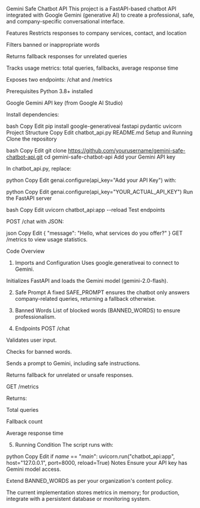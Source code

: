 Gemini Safe Chatbot API
This project is a FastAPI-based chatbot API integrated with Google Gemini (generative AI) to create a professional, safe, and company-specific conversational interface.

Features
Restricts responses to company services, contact, and location

Filters banned or inappropriate words

Returns fallback responses for unrelated queries

Tracks usage metrics: total queries, fallbacks, average response time

Exposes two endpoints: /chat and /metrics

Prerequisites
Python 3.8+ installed

Google Gemini API key (from Google AI Studio)

Install dependencies:

bash
Copy
Edit
pip install google-generativeai fastapi pydantic uvicorn
Project Structure
Copy
Edit
chatbot_api.py
README.md
Setup and Running
Clone the repository

bash
Copy
Edit
git clone https://github.com/yourusername/gemini-safe-chatbot-api.git
cd gemini-safe-chatbot-api
Add your Gemini API key

In chatbot_api.py, replace:

python
Copy
Edit
genai.configure(api_key="Add your API Key")
with:

python
Copy
Edit
genai.configure(api_key="YOUR_ACTUAL_API_KEY")
Run the FastAPI server

bash
Copy
Edit
uvicorn chatbot_api:app --reload
Test endpoints

POST /chat with JSON:

json
Copy
Edit
{ "message": "Hello, what services do you offer?" }
GET /metrics to view usage statistics.

Code Overview
1. Imports and Configuration
Uses google.generativeai to connect to Gemini.

Initializes FastAPI and loads the Gemini model (gemini-2.0-flash).

2. Safe Prompt
A fixed SAFE_PROMPT ensures the chatbot only answers company-related queries, returning a fallback otherwise.

3. Banned Words
List of blocked words (BANNED_WORDS) to ensure professionalism.

4. Endpoints
POST /chat

Validates user input.

Checks for banned words.

Sends a prompt to Gemini, including safe instructions.

Returns fallback for unrelated or unsafe responses.

GET /metrics

Returns:

Total queries

Fallback count

Average response time

5. Running Condition
The script runs with:

python
Copy
Edit
if _name_ == "_main_":
    uvicorn.run("chatbot_api:app", host="127.0.0.1", port=8000, reload=True)
Notes
Ensure your API key has Gemini model access.

Extend BANNED_WORDS as per your organization's content policy.

The current implementation stores metrics in memory; for production, integrate with a persistent database or monitoring system.

